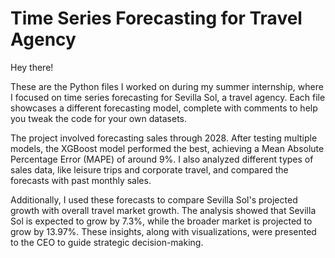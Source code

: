 # Time Series Forecasting for Travel Agency
Hey there!

These are the Python files I worked on during my summer internship, where I focused on time series forecasting for Sevilla Sol, a travel agency. 
Each file showcases a different forecasting model, complete with comments to help you tweak the code for your own datasets.

The project involved forecasting sales through 2028. After testing multiple models, the XGBoost model performed the best, achieving a Mean Absolute Percentage Error (MAPE) of around 9%. 
I also analyzed different types of sales data, like leisure trips and corporate travel, and compared the forecasts with past monthly sales.

Additionally, I used these forecasts to compare Sevilla Sol's projected growth with overall travel market growth. 
The analysis showed that Sevilla Sol is expected to grow by 7.3%, while the broader market is projected to grow by 13.97%. 
These insights, along with visualizations, were presented to the CEO to guide strategic decision-making.
